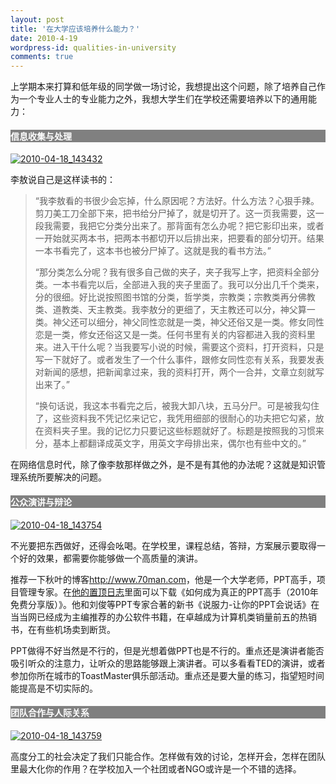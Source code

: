 ```yaml
---
layout: post
title: '在大学应该培养什么能力？'
date: 2010-4-19
wordpress-id: qualities-in-university
comments: true
---
```

<p>上学期本来打算和低年级的同学做一场讨论，我想提出这个问题，除了培养自己作为一个专业人士的专业能力之外，我想大学生们在学校还需要培养以下的通用能力：</p>  <h4 style="background-color: grey; color: white">信息收集与处理</h4>  <p><a title="2010-04-18_143432" href="http://www.flickr.com/photos/42183992@N05/4530498760/"><img border="0" alt="2010-04-18_143432" src="http://ac4.farm3.static.flickr.com/4010/4530498760_08f833f37e.jpg" /></a></p>  <p>李敖说自己是这样读书的：</p>  <blockquote style="font: 1.2em/1.6em georgia," 0;?="0;?" 1em="1em" 0="0" 400px;background-color:#EDEDED;padding:="400px;background-color:#EDEDED;padding:" serif;width:="serif;width:" Times,="Times," Roman?,="Roman?," New="New" Times="Times">   <p>“我李敖看的书很少会忘掉，什么原因呢？方法好。什么方法？心狠手辣。剪刀美工刀全部下来，把书给分尸掉了，就是切开了。这一页我需要，这一段我需要，我把它分类分出来了。那背面有怎么办呢？把它影印出来，或者一开始就买两本书，把两本书都切开以后排出来，把要看的部分切开。结果一本书看完了，这本书也被分尸掉了。这就是我的看书方法。”</p>    <p>“那分类怎么分呢？我有很多自己做的夹子，夹子我写上字，把资料全部分类。一本书看完以后，全部进入我的夹子里面了。我可以分出几千个类来，分的很细。好比说按照图书馆的分类，哲学类，宗教类；宗教类再分佛教类、道教类、天主教类。我李敖分的更细了，天主教还可以分，神父算一类。神父还可以细分，神父同性恋就是一类，神父还俗又是一类。修女同性恋是一类，修女还俗这又是一类。任何书里有关的内容都进入我的资料里来。进入干什么呢？当我要写小说的时候，需要这个资料，打开资料，只是写一下就好了。或者发生了一个什么事件，跟修女同性恋有关系，我要发表对新闻的感想，把新闻拿过来，我的资料打开，两个一合并，文章立刻就写出来了。”</p>    <p>“换句话说，我这本书看完之后，被我大卸八块，五马分尸。可是被我勾住了，这些资料我不凭记忆来记它，我凭用细部的很耐心的功夫把它勾紧，放在资料夹子里。我的记忆力只要记这些标题就好了。标题是按照我的习惯来分，基本上都翻译成英文字，用英文字母排出来，偶尔也有些中文的。”</p> </blockquote>  <p>在网络信息时代，除了像李敖那样做之外，是不是有其他的办法呢？这就是知识管理系统所要解决的问题。</p>  <h4 style="background-color: grey; color: white">公众演讲与辩论</h4>  <p><a title="2010-04-18_143754" href="http://www.flickr.com/photos/42183992@N05/4529867405/"><img border="0" alt="2010-04-18_143754" src="http://ac4.farm3.static.flickr.com/4070/4529867405_0d2c876e44.jpg" /></a></p>  <p>不光要把东西做好，还得会吆喝。在学校里，课程总结，答辩，方案展示要取得一个好的效果，都需要你能够做一个高质量的演讲。</p>  <p>推荐一下秋叶的博客<a title="http://www.70man.com" href="http://www.70man.com">http://www.70man.com</a>，他是一个大学老师，PPT高手，项目管理专家。在<a href="http://www.70man.com/?p=3062" target="_blank">他的置顶日志</a>里面可以下载《如何成为真正的PPT高手（2010年免费分享版）》。他和刘俊等PPT专家合著的新书《说服力-让你的PPT会说话》在当当网已经成为主编推荐的办公软件书籍，在卓越成为计算机类销量前五的热销书，在有些机场卖到断货。</p>  <p>PPT做得不好当然是不行的，但是光想着做PPT也是不行的。重点还是演讲者能否吸引听众的注意力，让听众的思路能够跟上演讲者。可以多看看TED的演讲，或者参加你所在城市的ToastMaster俱乐部活动。重点还是要大量的练习，指望短时间能提高是不切实际的。</p>  <h4 style="background-color: grey; color: white">团队合作与人际关系</h4>  <p><a title="2010-04-18_143759" href="http://www.flickr.com/photos/42183992@N05/4529867975/"><img border="0" alt="2010-04-18_143759" src="http://ac4.farm3.static.flickr.com/4065/4529867975_497190410d.jpg" /></a></p>  <p></p>  <p></p>  <p>高度分工的社会决定了我们只能合作。怎样做有效的讨论，怎样开会，怎样在团队里最大化你的作用？在学校加入一个社团或者NGO或许是一个不错的选择。</p>
